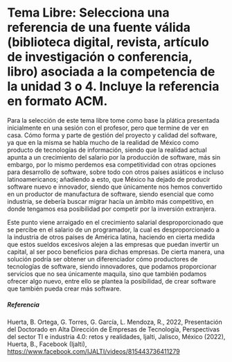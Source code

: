 # Tema Libre: Selecciona una referencia de una fuente válida (biblioteca digital, revista, artículo de investigación o conferencia, libro) asociada a la competencia de la unidad 3 o 4. Incluye la referencia en formato ACM.

Para la selección de este tema libre tome como base la plática presentada inicialmente en una sesión con el profesor, pero que termine de ver en casa. Cómo forma y parte de gestión del proyecto y calidad del software, ya que en la misma se habla mucho de la realidad de México como producto de tecnologías de información, siendo que la realidad actual apunta a un crecimiento del salario por la producción de software, más sin embargo, por lo mismo perdemos esa competitividad con otras opciones para desarrollo de software, sobre todo con otros países asiáticos e incluso latinoamericanos; añadiendo a esto, que México ha dejado de producir software nuevo e innovador, siendo que únicamente nos hemos convertido en un productor de manufactura de software, siendo esencial que como industria, se debería buscar migrar hacía un ámbito más competitivo, en donde tengamos esa posibilidad por competir por la inversión extranjera.

Este punto viene arraigado en el crecimiento salarial desproporcionado que se percibe en el salario de un programador, la cual es desproporcionado a la industria de otros países de América latina, haciendo en cierta medida que estos sueldos excesivos alejen a las empresas que puedan invertir un capital, al ser poco beneficios para dichas empresas. De cierta manera, una solución podría ser obtener un diferenciador cómo productores de tecnologías de software, siendo innovadores, que podamos proporcionar servicios que no sea únicamente maquila, sino que también podamos ofrecer algo nuevo, entre ello se plantea la posibilidad, de crear software que también pueda crear más software.

 ##### Referencia
 Huerta, B. Ortega, G. Torres, G. García, L. Mendoza, R., 2022, Presentación del Doctorado en Alta Dirección de Empresas de Tecnología, Perspectivas del sector TI e industria 4.0: retos y realidades, Ijalti, Jalisco, México (2022), Huerta, B., Facebook (Ijalti), https://www.facebook.com/IJALTI/videos/815443736411279
